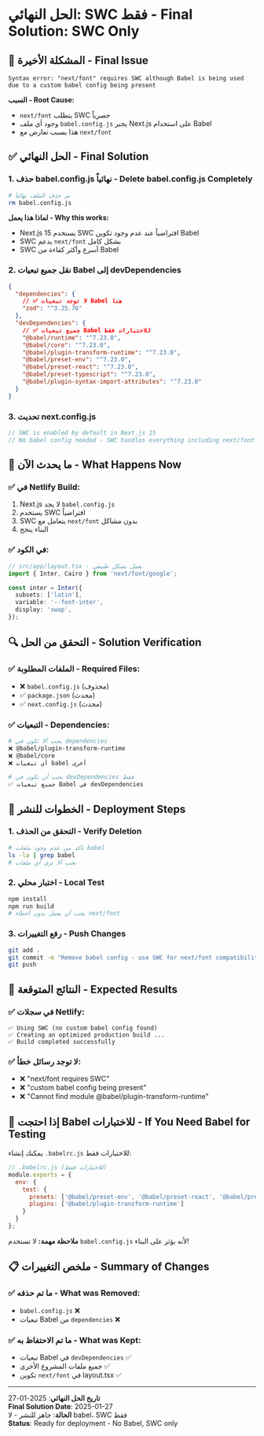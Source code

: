 # الحل النهائي: SWC فقط - Final Solution: SWC Only

## 🚨 المشكلة الأخيرة - Final Issue

```
Syntax error: "next/font" requires SWC although Babel is being used due to a custom babel config being present
```

**السبب - Root Cause:**
- `next/font` يتطلب SWC حصرياً
- وجود أي ملف `babel.config.js` يجبر Next.js على استخدام Babel
- هذا يسبب تعارض مع `next/font`

## ✅ الحل النهائي - Final Solution

### 1. حذف babel.config.js نهائياً - Delete babel.config.js Completely
```bash
# تم حذف الملف نهائياً
rm babel.config.js
```

**لماذا هذا يعمل - Why this works:**
- Next.js 15 يستخدم SWC افتراضياً عند عدم وجود تكوين Babel
- SWC يدعم `next/font` بشكل كامل
- SWC أسرع وأكثر كفاءة من Babel

### 2. نقل جميع تبعيات Babel إلى devDependencies
```json
{
  "dependencies": {
    // ✅ لا توجد تبعيات Babel هنا
    "zod": "^3.25.76"
  },
  "devDependencies": {
    // ✅ جميع تبعيات Babel للاختبارات فقط
    "@babel/runtime": "^7.23.0",
    "@babel/core": "^7.23.0",
    "@babel/plugin-transform-runtime": "^7.23.0",
    "@babel/preset-env": "^7.23.0",
    "@babel/preset-react": "^7.23.0",
    "@babel/preset-typescript": "^7.23.0",
    "@babel/plugin-syntax-import-attributes": "^7.23.0"
  }
}
```

### 3. تحديث next.config.js
```javascript
// SWC is enabled by default in Next.js 15
// No babel config needed - SWC handles everything including next/font
```

## 🎯 ما يحدث الآن - What Happens Now

### ✅ في Netlify Build:
1. Next.js لا يجد `babel.config.js`
2. يستخدم SWC افتراضياً
3. SWC يتعامل مع `next/font` بدون مشاكل
4. البناء ينجح

### ✅ في الكود:
```typescript
// src/app/layout.tsx - يعمل بشكل طبيعي
import { Inter, Cairo } from 'next/font/google';

const inter = Inter({
  subsets: ['latin'],
  variable: '--font-inter',
  display: 'swap',
});
```

## 🔍 التحقق من الحل - Solution Verification

### ✅ الملفات المطلوبة - Required Files:
- ❌ `babel.config.js` (محذوف)
- ✅ `package.json` (محدث)
- ✅ `next.config.js` (محدث)

### ✅ التبعيات - Dependencies:
```bash
# يجب ألا تكون في dependencies
❌ @babel/plugin-transform-runtime
❌ @babel/core
❌ أي تبعيات babel أخرى

# يجب أن تكون في devDependencies فقط
✅ جميع تبعيات Babel في devDependencies
```

## 🚀 الخطوات للنشر - Deployment Steps

### 1. التحقق من الحذف - Verify Deletion
```bash
# تأكد من عدم وجود ملفات babel
ls -la | grep babel
# يجب ألا ترى أي ملفات
```

### 2. اختبار محلي - Local Test
```bash
npm install
npm run build
# يجب أن يعمل بدون أخطاء next/font
```

### 3. رفع التغييرات - Push Changes
```bash
git add .
git commit -m "Remove babel config - use SWC for next/font compatibility"
git push
```

## 🎉 النتائج المتوقعة - Expected Results

### ✅ في سجلات Netlify:
```
✅ Using SWC (no custom babel config found)
✅ Creating an optimized production build ...
✅ Build completed successfully
```

### ✅ لا توجد رسائل خطأ:
- ❌ "next/font requires SWC"
- ❌ "custom babel config being present"
- ❌ "Cannot find module @babel/plugin-transform-runtime"

## 🔧 إذا احتجت Babel للاختبارات - If You Need Babel for Testing

يمكنك إنشاء `.babelrc.js` للاختبارات فقط:
```javascript
// .babelrc.js (للاختبارات فقط)
module.exports = {
  env: {
    test: {
      presets: ['@babel/preset-env', '@babel/preset-react', '@babel/preset-typescript'],
      plugins: ['@babel/plugin-transform-runtime']
    }
  }
};
```

**ملاحظة مهمة:** لا تستخدم `babel.config.js` لأنه يؤثر على البناء!

## 📋 ملخص التغييرات - Summary of Changes

### ✅ ما تم حذفه - What was Removed:
- `babel.config.js` ❌
- تبعيات Babel من `dependencies` ❌

### ✅ ما تم الاحتفاظ به - What was Kept:
- تبعيات Babel في `devDependencies` ✅
- جميع ملفات المشروع الأخرى ✅
- تكوين `next/font` في layout.tsx ✅

---

**تاريخ الحل النهائي**: 2025-01-27  
**Final Solution Date**: 2025-01-27  
**الحالة**: جاهز للنشر - لا babel، SWC فقط  
**Status**: Ready for deployment - No Babel, SWC only
